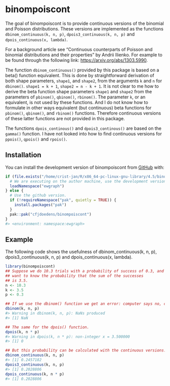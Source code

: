 
<!-- README.md is generated from README.Rmd. Please edit that file -->

# binompoiscont

The goal of binompoiscont is to provide continuous versions of the
binomial and Poisson distributions. These versions are implemented as
the functions `dbinom_continuous(k, n, p)`, `dpois3_continuous(k, n, p)`
and `dpois_continuous(x, lambda)`.

For a background article see “Continuous counterparts of Poisson and
binomial distributions and their properties” by Andrii Ilienko. For
example to be found through the following link:
<https://arxiv.org/abs/1303.5990>.

The function `dbinom_continuous()` provided by this package is based on
a beta() function equivalent. This is done by straightforward derivation
of both shape parameters, `shape1`, and `shape2`, from the arguments `k`
and `n` for `dbinom()`. `shape1 = k + 1`, `shape2 = n - k + 1`. It is
not clear to me how to derive the beta function shape parameters
`shape1` and `shape2` from the parameters of `pbinom()`, `qbinom()`,
`rbinom()`. The parameter `k`, or an equivalent, is not used by these
functions. And I do not know how to formulate in other ways equivalent
(but continuous) beta functions for `pbinom()`, `qbinom()`, and
`rbinom()` functions. Therefore continuous versions of these latter
functions are not provided in this package.

The functions `dpois_continous()` and `dpois3_continous()` are based on
the `gamma()` function. I have not looked into how to find continuous
versions for `ppois()`, `qpois()` and `rpois()`.

## Installation

You can install the development version of binompoiscont from
[GitHub](https://github.com/) with:

``` r
if (file.exists("/home/crist-jan/R/x86_64-pc-linux-gnu-library/4.5/binompoiscont")) {
  # We are executing on the author machine, use the development version available there. 
  loadNamespace("ewgraph")
} else {
  # Use the github version.
  if (!requireNamespace("pak", quietly = TRUE)) {
    install.packages("pak")
  }
  pak::pak("cfjdoedens/binompoiscont")
}
#> <environment: namespace:ewgraph>
```

## Example

The following code shows the usefulness of dbinom_continuous(k, n, p),
dpois3_continuous(k, n, p) and dpois_continuous(x, lambda).

``` r
library(binompoiscont)
## Suppose we do 10.3 trials with a probability of success of 0.3, and we
## want to know the probability that the sum of the successes
## is 3.5.
n <- 10.3
k <- 3.5
p <- 0.3

## If we use the dbinom() function we get an error: computer says no, can't do this.
dbinom(k, n, p)
#> Warning in dbinom(k, n, p): NaNs produced
#> [1] NaN

## The same for the dpois() function.
dpois(k, n * p)
#> Warning in dpois(k, n * p): non-integer x = 3.500000
#> [1] 0

## But this probability can be calculated with the continuous versions.
dbinom_continuous(k, n, p)
#> [1] 0.2457182
dpois3_continuous(k, n, p)
#> [1] 0.2028806
dpois_continuous(k, n * p)
#> [1] 0.2028806
```
